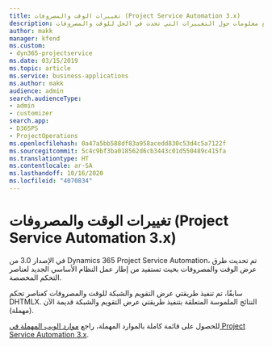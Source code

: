 ```yaml
---
title: تغييرات الوقت والمصروفات (Project Service Automation 3.x)
description: يقدم هذا الموضوع معلومات حول التغييرات التي تحدث في الحل للوقت والمصروفات.
author: makk
manager: kfend
ms.custom:
- dyn365-projectservice
ms.date: 03/15/2019
ms.topic: article
ms.service: business-applications
ms.author: makk
audience: admin
search.audienceType:
- admin
- customizer
search.app:
- D365PS
- ProjectOperations
ms.openlocfilehash: 0a47a5bb588df83a958acedd830c53d4c5a7122f
ms.sourcegitcommit: 5c4c9bf3ba018562d6cb3443c01d550489c415fa
ms.translationtype: HT
ms.contentlocale: ar-SA
ms.lasthandoff: 10/16/2020
ms.locfileid: "4070834"
---
```

# <a name="time-and-expense-changes-project-service-automation-3x"></a>تغييرات الوقت والمصروفات (Project Service Automation 3.x)

في الإصدار 3.0 من Dynamics 365 Project Service Automation، تم تحديث طرق عرض الوقت والمصروفات بحيث تستفيد من إطار عمل النظام الأساسي الجديد لعناصر التحكم المخصصة.

سابقًا، تم تنفيذ طريقتي عرض التقويم والشبكة للوقت والمصروفات كعناصر تحكم DHTMLX. النتائج الملموسة المتعلقة بتنفيذ طريقتي عرض التقويم والشبكة قديمة الآن (مهملة).

للحصول على قائمة كاملة بالموارد المهملة، راجع [موارد الويب المهملة في Project Service Automation 3.x](web-resources-deprecated-v3.x.md).
